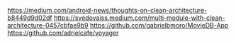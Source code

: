https://medium.com/android-news/thoughts-on-clean-architecture-b8449d9d02df
https://syedovaiss.medium.com/multi-module-with-clean-architecture-0457cbfae9b9
https://github.com/gabrielbmoro/MovieDB-App
https://github.com/adrielcafe/voyager